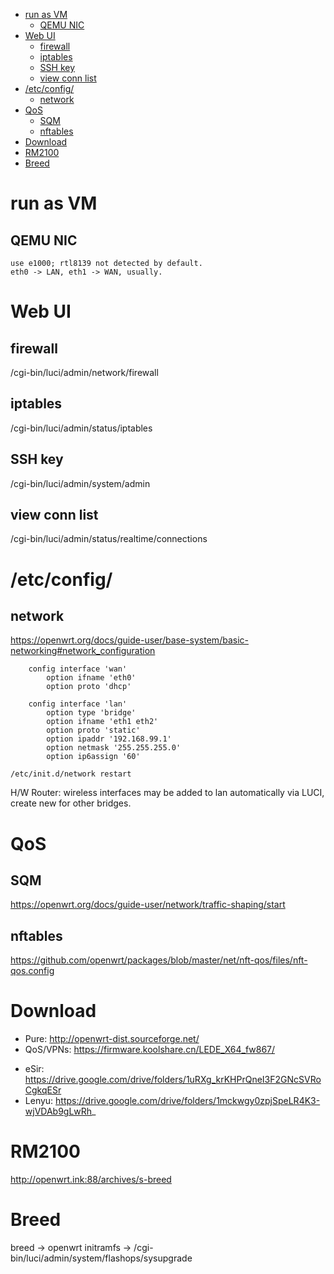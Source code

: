 <!-- TOC -->

- [run as VM](#run-as-vm)
    - [QEMU NIC](#qemu-nic)
- [Web UI](#web-ui)
    - [firewall](#firewall)
    - [iptables](#iptables)
    - [SSH key](#ssh-key)
    - [view conn list](#view-conn-list)
- [/etc/config/](#etcconfig)
    - [network](#network)
- [QoS](#qos)
    - [SQM](#sqm)
    - [nftables](#nftables)
- [Download](#download)
- [RM2100](#rm2100)
- [Breed](#breed)

<!-- /TOC -->

# run as VM
## QEMU NIC

    use e1000; rtl8139 not detected by default.
    eth0 -> LAN, eth1 -> WAN, usually.

# Web UI
## firewall
/cgi-bin/luci/admin/network/firewall  
## iptables
/cgi-bin/luci/admin/status/iptables  
## SSH key
/cgi-bin/luci/admin/system/admin   
## view conn list
/cgi-bin/luci/admin/status/realtime/connections 

# /etc/config/
## network
https://openwrt.org/docs/guide-user/base-system/basic-networking#network_configuration
                                  
        config interface 'wan'
            option ifname 'eth0'
            option proto 'dhcp'

        config interface 'lan'
            option type 'bridge'
            option ifname 'eth1 eth2'
            option proto 'static'
            option ipaddr '192.168.99.1'
            option netmask '255.255.255.0'
            option ip6assign '60'

    /etc/init.d/network restart

H/W Router: wireless interfaces may be added to lan automatically via LUCI, create new for other bridges.

# QoS
## SQM
https://openwrt.org/docs/guide-user/network/traffic-shaping/start

## nftables
https://github.com/openwrt/packages/blob/master/net/nft-qos/files/nft-qos.config

# Download
- Pure: http://openwrt-dist.sourceforge.net/   
- QoS/VPNs: https://firmware.koolshare.cn/LEDE_X64_fw867/ 

* eSir: https://drive.google.com/drive/folders/1uRXg_krKHPrQneI3F2GNcSVRoCgkqESr
* Lenyu: https://drive.google.com/drive/folders/1mckwgy0zpjSpeLR4K3-wjVDAb9gLwRh_

# RM2100
http://openwrt.ink:88/archives/s-breed

# Breed
breed -> openwrt initramfs -> /cgi-bin/luci/admin/system/flashops/sysupgrade
